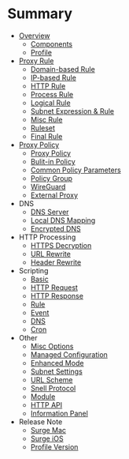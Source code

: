 # Summary

* [Overview](README.md)
  * [Components](overview/components.md)
  * [Profile](overview/configuration.md)
* [Proxy Rule](rule.md)
  * [Domain-based Rule](rule/domain-based.md)
  * [IP-based Rule](rule/ip-based.md)
  * [HTTP Rule](rule/http.md)
  * [Process Rule](rule/process.md)
  * [Logical Rule](rule/logical-rule.md)
  * [Subnet Expression & Rule](rule/subnet.md)
  * [Misc Rule](rule/misc-rule.md)
  * [Ruleset](rule/ruleset.md)
  * [Final Rule](rule/final.md)
* [Proxy Policy](policy.md)
  * [Proxy Policy](policy/proxy.md)
  * [Bulit-in Policy](policy/built-in.md)
  * [Common Policy Parameters](policy/parameters.md)
  * [Policy Group](policy/group.md)
  * [WireGuard](policy/wireguard.md)
  * [External Proxy](policy/external-proxy.md)
* DNS
  * [DNS Server](dns/dns-override.md)
  * [Local DNS Mapping](dns/local-dns-mapping.md)
  * [Encrypted DNS](dns/doh.md)
* HTTP Processing
  * [HTTPS Decryption](http-processing/mitm.md)
  * [URL Rewrite](http-processing/url-rewrite.md)
  * [Header Rewrite](http-processing/header-rewrite.md)
* Scripting
  * [Basic](scripting/common.md)
  * [HTTP Request](scripting/http-request.md)
  * [HTTP Response](scripting/http-response.md)
  * [Rule](scripting/rule.md)
  * [Event](scripting/event.md)
  * [DNS](scripting/dns.md)
  * [Cron](scripting/cron.md)
* Other
  * [Misc Options](others/misc-options.md)
  * [Managed Configuration](others/managed-configuration.md)
  * [Enhanced Mode](others/enhanced-mode.md)
  * [Subnet Settings](others/subnet-settings.md)
  * [URL Scheme](others/url-scheme.md)
  * [Snell Protocol](others/snell.md)
  * [Module](others/module.md)
  * [HTTP API](others/http-api.md)
  * [Information Panel](others/panel.md)
* Release Note
  * [Surge Mac](release-note/surge-mac.md)
  * [Surge iOS](release-note/surge-ios.md)
  * [Profile Version](release-note/profile-version.md)


